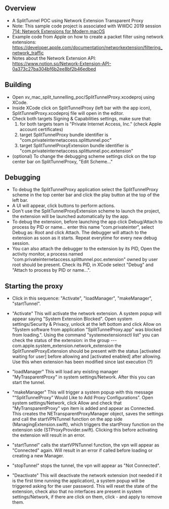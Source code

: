 ## Overview

- A SplitTunnel POC using Network Extension Transparent Proxy
- Note: This sample code project is associated with WWDC 2019 session [714: Network Extensions for Modern macOS](https://developer.apple.com/videos/play/wwdc19/714/)
- Example code from Apple on how to create a packet filter using network extensions: https://developer.apple.com/documentation/networkextension/filtering_network_traffic
- Notes about the Network Extension API: https://www.notion.so/Network-Extension-API-0a373c27ba304bf6b2ee8bf2b46edbed

## Building

- Open xv_mac_split_tunnelling_poc/SplitTunnelProxy.xcodeproj using XCode.
- Inside XCode click on SplitTunnelProxy (left bar with the app icon), SplitTunnelProxy.xcodeproj file will open in the editor.
- Check both targets Signing & Capabilities settings, make sure that:
	1. for both targets team is "Private Internet Access, Inc." (check Apple account certificates)
	2. target SplitTunnelProxy bundle identifier is "com.privateinternetaccess.splittunnel.poc"
	3. target SplitTunnelProxyExtension bundle identifier is "com.privateinternetaccess.splittunnel.poc.extension"
- (optional) To change the debugging scheme settings click on the top center bar on SplitTunnelProxy, "Edit Scheme..."

## Debugging

- To debug the SplitTunnelProxy application select the SplitTunnelProxy scheme in the top center bar and click the play button at the top of the left bar.
- A UI will appear, click buttons to perform actions.
- Don't use the SplitTunnelProxyExtension scheme to launch the project, the extension will be launched automatically by the app.
- To debug the extension, before launching the app click Debug/Attach to process by PID or name... enter this name "com.privateinter", select Debug as: Root and click Attach. The debugger will attach to the extension as soon as it starts. Repeat everytime for every new debug session. 
- You can also attach the debugger to the extension by its PID, Open the activity monitor, a process named "com.privateinternetaccess.splittunnel.poc.extension" owned by user root should be present. Check its PID, in XCode select "Debug" and "Attach to process by PID or name...".

## Starting the proxy

- Click in this sequence: "Activate", "loadManager", "makeManager", "startTunnel".

- "Activate"
  This will activate the network extension. A system popup will appear saying "System Extension Blocked". Open system settings/Security & Privacy, unlock at the left bottom and click Allow on "System software from application "SplitTunnelProxy.app" was blocked from loading.".
  Using the command "systemextensionsctl list" you can check the status of the extension: in the group --- com.apple.system_extension.network_extension the SplitTunnelProxyExtension should be present with the status [activated waiting for user] before allowing and [activated enabled] after allowing.
  Use this when extension has been modified since last execution (?)

- "loadManager"
  This will load any existing manager "MyTrasparentProxy" in system settings/Network.
  After this you can start the tunnel.

- "makeManager"
  This will trigger a system popup with this message "“SplitTunnelProxy” Would Like to Add Proxy Configurations".
  Open system settings/Network, click Allow and check that "MyTransparentProxy" vpn item is added and appear as Connected.
  This creates the NETransparentProxyManager object, saves the settings and call the startVPNTunnel function on the app side (ManagingExtension.swift), which triggers the startProxy function on the extension side (STProxyProvider.swift).
  Clicking this before activating the extension will result in an error.

- "startTunnel"
  calls the startVPNTunnel function, the vpn will appear as "Connected" again. 
  Will result in an error if called before loading or creating a new Manager.

- "stopTunnel"
  stops the tunnel, the vpn will appear as "Not Connected".

- "Deactivate"
  This will deactivate the network extension (not needed if it is the first time running the application), a system popup will be triggered asking for the user password. 
  This will reset the state of the extension, check also that no interfaces are present in system settings/Network, if there are click on them, click - and apply to remove them.

